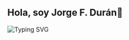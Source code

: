 ## Hola, soy Jorge F. Durán👋

![Typing SVG](https://readme-typing-svg.demolab.com/?lines=Soy+programador+y+profesor,+teleco,+escribidor,+maestro+y+cocinillas.&center=true&width=1000&height=50)

